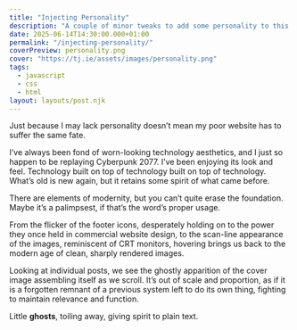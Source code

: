```yaml
---
title: "Injecting Personality"
description: "A couple of minor tweaks to add some personality to this website."
date: 2025-06-14T14:30:00.000+01:00
permalink: "/injecting-personality/"
coverPreview: personality.png
cover: "https://tj.ie/assets/images/personality.png"
tags:
  - javascript
  - css
  - html
layout: layouts/post.njk
---
```


Just because I may lack personality doesn’t mean my poor website has to suffer the same fate.

I’ve always been fond of worn-looking technology aesthetics, and I just so happen to be replaying Cyberpunk 2077. I’ve been enjoying its look and feel. Technology built on top of technology built on top of technology. What’s old is new again, but it retains some spirit of what came before.

There are elements of modernity, but you can’t quite erase the foundation. Maybe it’s a palimpsest, if that’s the word’s proper usage.

From the flicker of the footer icons, desperately holding on to the power they once held in commercial website design, to the scan-line appearance of the images, reminiscent of CRT monitors, hovering brings us back to the modern age of clean, sharply rendered images.

Looking at individual posts, we see the ghostly apparition of the cover image assembling itself as we scroll. It’s out of scale and proportion, as if it is a forgotten remnant of a previous system left to do its own thing, fighting to maintain relevance and function.

Little <span class="glitch-text" data-text="ghosts">ghosts</span>, toiling away, giving spirit to plain text.

<style>
  .glitch-text {
    position: relative;
    color: var(--colour-text);
    font-weight: bold;
    display: inline-block;
    font-family: var(--font-mono);
  }

  .glitch-text.glitching {
    animation: rgb-split 0.2s ease-in-out;
  }

  @keyframes rgb-split {
    0% {
      text-shadow:
        -1px 0 #ff0040,
        1px 0 #00ff88,
        0 0 var(--colour-accent);
    }
    25% {
      text-shadow:
        -2px -1px #ff0040,
        2px 1px #00ff88,
        0 0 var(--colour-accent);
      transform: translate(1px, -1px);
    }
    50% {
      text-shadow:
        -1px 1px #ff0040,
        1px -1px #00ff88,
        0 0 var(--colour-accent);
      transform: translate(-1px, 1px);
    }
    75% {
      text-shadow:
        -2px 0 #ff0040,
        2px 0 #00ff88,
        0 0 var(--colour-accent);
      transform: translate(1px, 0);
    }
    100% {
      text-shadow: none;
      transform: translate(0);
    }
  }
</style>

<script>
(function() {
  const glitchText = document.querySelector('.glitch-text');
  const originalText = glitchText.textContent;

  function intensiveGlitch() {
    const glitchChars = ['▓', '░', '▒', '█', '▄', '▀', '▌', '▐', '■', '□', '◊', '◦', '▫', '▪'];

    glitchText.classList.add('glitching');

    let iterations = 0;
    const maxIterations = 5;

    const corruptInterval = setInterval(() => {
      let result = '';

      for (let i = 0; i < originalText.length; i++) {
        if (iterations < maxIterations && Math.random() < 0.4) {
          result += glitchChars[Math.floor(Math.random() * glitchChars.length)];
        } else {
          result += originalText[i];
        }
      }

      glitchText.textContent = result;
      iterations++;

      if (iterations >= maxIterations * 2) {
        clearInterval(corruptInterval);
        glitchText.textContent = originalText;
        glitchText.classList.remove('glitching');
      }
    }, 50);

    // Schedule next intensive glitch
    setTimeout(intensiveGlitch, Math.random() * 8000 + 4000);
  }

  // Start the glitch cycle
  setTimeout(intensiveGlitch, 1000);
})();
</script>
